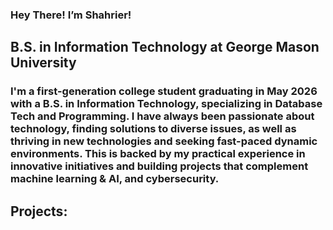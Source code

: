 ###  Hey There! I’m Shahrier!

## B.S. in Information Technology at George Mason University

### I'm a first-generation college student graduating in May 2026 with a B.S. in Information Technology, specializing in Database Tech and Programming. I have always been passionate about technology, finding solutions to diverse issues, as well as thriving in new technologies and seeking fast-paced dynamic environments. This is backed by my practical experience in innovative initiatives and building projects that complement machine learning & AI, and cybersecurity. 

<h2>Projects:</h2>

 
